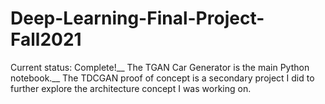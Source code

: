 # Deep-Learning-Final-Project-Fall2021

Current status: Complete!__
The TGAN Car Generator is the main Python notebook.__ 
The TDCGAN proof of concept is a secondary project I did to further explore the architecture concept I was working on.
